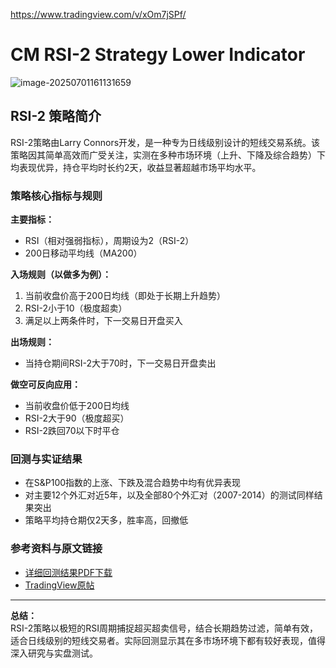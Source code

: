 https://www.tradingview.com/v/xOm7jSPf/

# CM RSI-2 Strategy Lower Indicator



![image-20250701161131659](https://pkuxiaohou.oss-cn-beijing.aliyuncs.com/img/202507011611742.png)

## RSI-2 策略简介

RSI-2策略由Larry Connors开发，是一种专为日线级别设计的短线交易系统。该策略因其简单高效而广受关注，实测在多种市场环境（上升、下降及综合趋势）下均表现优异，持仓平均时长约2天，收益显著超越市场平均水平。

### 策略核心指标与规则

**主要指标：**
- RSI（相对强弱指标），周期设为2（RSI-2）
- 200日移动平均线（MA200）

**入场规则（以做多为例）：**
1. 当前收盘价高于200日均线（即处于长期上升趋势）
2. RSI-2小于10（极度超卖）
3. 满足以上两条件时，下一交易日开盘买入

**出场规则：**
- 当持仓期间RSI-2大于70时，下一交易日开盘卖出

**做空可反向应用：**
- 当前收盘价低于200日均线
- RSI-2大于90（极度超买）
- RSI-2跌回70以下时平仓

### 回测与实证结果

- 在S&P100指数的上涨、下跌及混合趋势中均有优异表现
- 对主要12个外汇对近5年，以及全部80个外汇对（2007-2014）的测试同样结果突出
- 策略平均持仓期仅2天多，胜率高，回撤低

### 参考资料与原文链接

- [详细回测结果PDF下载](http://d.pr/f/Q885)
- [TradingView原帖](https://www.tradingview.com/v/EVXQPaR9/)

---

**总结：**  
RSI-2策略以极短的RSI周期捕捉超买超卖信号，结合长期趋势过滤，简单有效，适合日线级别的短线交易者。实际回测显示其在多市场环境下都有较好表现，值得深入研究与实盘测试。

























